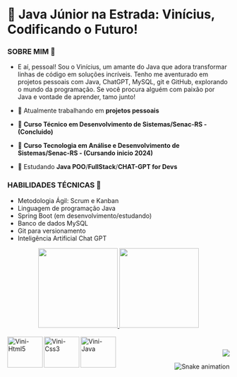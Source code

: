 # 🔭 Java Júnior na Estrada: Vinícius, Codificando o Futuro!

### SOBRE MIM 🔭

- E aí, pessoal! Sou o Vinícius, um amante do Java que adora transformar linhas de código em soluções incríveis. Tenho me aventurado em projetos pessoais com Java, ChatGPT, MySQL, git e GitHub, explorando o mundo da programação. Se você procura alguém com paixão por Java e vontade de aprender, tamo junto!

- 🔭 Atualmente trabalhando em **projetos pessoais**
- 🌱 **Curso Técnico em Desenvolvimento de Sistemas/Senac-RS - (Concluido)**
- 🌱 **Curso Tecnologia em Análise e Desenvolvimento de Sistemas/Senac-RS - (Cursando inicio 2024)**
- 🌱 Estudando **Java POO**/**FullStack**/**CHAT-GPT for Devs**

### HABILIDADES TÉCNICAS 🔭

- Metodologia Ágil: Scrum e Kanban
- Linguagem de programação Java
- Spring Boot (em desenvolvimento/estudando)
- Banco de dados MySQL
- Git para versionamento
- Inteligência Artificial Chat GPT


<div align="center">
  <a href="https://github.com/vinistringue">
  <img height="180em" src="https://github-readme-stats.vercel.app/api?username=vinistringue&show_icons=true&theme=dracula&include_all_commits=true&count_private="false"/>
  <img height="180em" src="https://github-readme-stats.vercel.app/api/top-langs/?username=vinistringue&layout=compact&langs_count=7&theme=dracula"/>

</div>
<div style="display: inline_block"><br>
   <img align="left" alt="Vini-Html5" height="70" width="80" src="https://cdn.jsdelivr.net/gh/devicons/devicon/icons/html5/html5-original-wordmark.svg" />
   <img align="left" alt="Vini-Css3" height="70" width="80"  src="https://cdn.jsdelivr.net/gh/devicons/devicon/icons/css3/css3-original-wordmark.svg" />
   <img align="left" alt="Vini-Java" height="70" width="80"  src="https://cdn.jsdelivr.net/gh/devicons/devicon/icons/java/java-plain-wordmark.svg" />
   
</div>
  
    
   ##
    
    
 <div align="right">
   <a href="https://www.linkedin.com/in/vinicius-stringue-de-paula-810033150" target="_blank"><img src="https://img.shields.io/badge/-LinkedIn-%230077B5?style=for-the-badge&logo=linkedin&logoColor=white" target="_blank"></a> 
 
 
![Snake animation](https://github.com/vinistringue/vinistringue/blob/output/github-contribution-grid-snake.svg)



